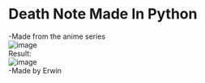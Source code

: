 # Death Note Made In Python
  
-Made from the anime series  
![image](https://user-images.githubusercontent.com/78267674/153262253-bd74c6b4-9705-4769-9cb8-163ffd130cc3.png)  
Result:  
![image](https://user-images.githubusercontent.com/78267674/153262487-5baa68c4-aab2-4ab8-af98-6f31f7f41e9a.png)  
-Made by Erwin  

